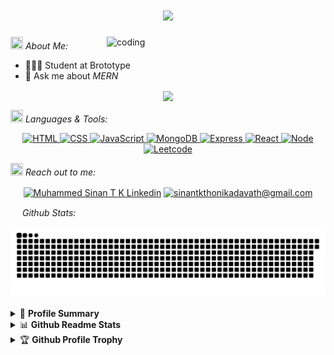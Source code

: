 <h1 align="center">
    <img src="https://readme-typing-svg.herokuapp.com/?font=Righteous&size=35&center=true&vCenter=true&width=500&height=70&color=5f1885F&duration=4000&lines=Hi+There!+%F0%9F%91%8B;+I%27m+Sinan+TK🚀;" />
</h1>
<!--  - <h3 align="center"></h3> - -->

<img align="right" alt="coding" width="350" src="https://media2.giphy.com/media/v1.Y2lkPTc5MGI3NjExdjUwbWt4Y2E0ejJlaDQ4aDczNG1tMXozdnZvZnBsMmllNHN2YjZiaiZlcD12MV9pbnRlcm5hbF9naWZfYnlfaWQmY3Q9Zw/SWoSkN6DxTszqIKEqv/giphy.gif">


 <img src="https://media.giphy.com/media/WUlplcMpOCEmTGBtBW/giphy.gif" width="20" height="20"> *About Me:*
- 👨🏻‍💻 Student at Brototype
- 💬 Ask me about *MERN*



<p align="center">
   <img align="center" src="https://github-readme-streak-stats.herokuapp.com/?user=Sinan-TK&theme=radical"/>
</p>

 <img src="https://media.giphy.com/media/j2pOGeGYKe2xCCKwfi/giphy.gif" width="20" height="20"> *Languages & Tools:*

<p align="center"> 
<a href="#" target="_blank"><img src="https://cdn.jsdelivr.net/gh/devicons/devicon@latest/icons/html5/html5-original.svg" alt="HTML" width="40" height="40"/> </a>
<a href="#" target="_blank"><img src="https://cdn.jsdelivr.net/gh/devicons/devicon@latest/icons/css3/css3-original.svg" alt="CSS" width="40" height="40"/> </a>
<a href="#" target="_blank"><img src="https://cdn.jsdelivr.net/gh/devicons/devicon@latest/icons/javascript/javascript-original.svg" alt="JavaScript" width="40" height="40"/> </a>
<a href="#" target="_blank"><img src="https://cdn.jsdelivr.net/gh/devicons/devicon@latest/icons/mongodb/mongodb-original.svg" alt="MongoDB" width="40" height="40"/> </a>
<a href="#" target="_blank"><img src="https://cdn.jsdelivr.net/gh/devicons/devicon@latest/icons/express/express-original.svg" alt="Express" width="40" height="40"/> </a>
<a href="#" target="_blank"><img src="https://cdn.jsdelivr.net/gh/devicons/devicon@latest/icons/react/react-original.svg" alt="React" width="40" height="40"/> </a>
<a href="#" target="_blank"><img src="https://cdn.jsdelivr.net/gh/devicons/devicon@latest/icons/nodejs/nodejs-plain-wordmark.svg" alt="Node" width="40" height="40"/> </a>
<a href="#" target="_blank"><img src="https://cdn.jsdelivr.net/gh/devicons/devicon@latest/icons/leetcode/leetcode-original.svg" alt="Leetcode" width="40" height="40"/> </a>
</p>

 <img src="https://media.giphy.com/media/LnQjpWaON8nhr21vNW/giphy.gif" width="20" height="20"> *Reach out to me:* 

<p align="center">
<a href="https://www.linkedin.com/in/muhammedsinantk" target="_blank"><img align="center" src="https://img.shields.io/badge/-LinkedIn-0e76a8?style=flat-square&logo=Linkedin&logoColor=white" alt="Muhammed Sinan T K Linkedin" /></a>
<a href="mailto:sinantkthonikadavath@gmail.com" ><img align="center" src="https://img.shields.io/badge/-Gmail-EA4335?style=flat-square&logo=Gmail&logoColor=white" alt="sinantkthonikadavath@gmail.com" /></a>



 
<img src="https://media.giphy.com/media/c8knYYZ5vzC8V6tpMI/giphy.gif" width="15" height="15"> *Github Stats:*
<div align="center">
<picture>
  <source media="(prefers-color-scheme: dark)" srcset="https://raw.githubusercontent.com/Sinan-TK/Sinan-TK/output/github-contribution-grid-snake-dark.svg">
  <source media="(prefers-color-scheme: light)" srcset="https://raw.githubusercontent.com/Sinan-TK/Sinan-TK/output/github-contribution-grid-snake.svg">
  <img alt="github contribution grid snake animation" src="https://raw.githubusercontent.com/Sinan-TK/Sinan-TK/output/github-contribution-grid-snake.svg">
</picture>

</div>
<br />
<details>
  <summary>📜 <b>Profile Summary</b></summary>
  <a align="center" href="https://github.com/Sinan-TK?tab=repositories">
    <p align="center">
      <img src="https://github-profile-summary-cards.vercel.app/api/cards/profile-details?username=Sinan-TK&theme=github_dark" alt="my github stats"/>&nbsp;
    </p>
  </a>
</details>


<details>
  <summary>📊 <b>Github Readme Stats</b></summary>
  <br />
  <p align="center">
    <a href="https://github.com/Sinan-TK">
      <img align="center" width="430" src="https://github-readme-stats.vercel.app/api?username=Sinan-TK&layout=compact&theme=radical&langs_count=6" />
    </a>
  </p>
</details>


<details>
  <summary>🏆 <b>Github Profile Trophy</b></summary>
  <br />
  <p align="center">
    <a href="https://github.com/Sinan-TK">
      <img src="https://github-profile-trophy.vercel.app/?username=Sinan-TK&column=8&theme=darkhub"/>
    </a>
  </p>
</details>
